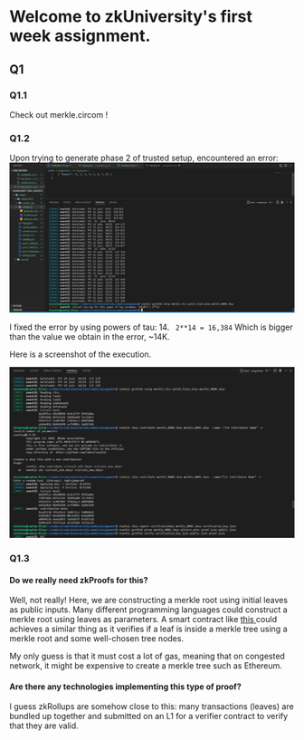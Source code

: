 # Welcome to zkUniversity's first week assignment.

## Q1

### Q1.1

Check out merkle.circom !

### Q1.2

Upon trying to generate phase 2 of trusted setup, encountered an error:
<img src="./zku_assignment1_elias.PNG">

I fixed the error by using powers of tau: 14. ` 2**14 = 16,384` Which is bigger than the value we obtain in the error, ~14K.

Here is a screenshot of the execution.

<img src="./zku_assignment1_execution_elias.PNG">

### Q1.3

#### Do we really need zkProofs for this?

Well, not really! Here, we are constructing a merkle root using initial leaves as public inputs. Many different programming languages could construct a merkle root using leaves as parameters.
A smart contract like <a href="https://solidity-by-example.org/app/merkle-tree/"> this </a> could achieves a similar thing as it verifies if a leaf is inside a merkle tree using a merkle root and some well-chosen tree nodes.

My only guess is that it must cost a lot of gas, meaning that on congested network, it might be expensive to create a merkle tree such as Ethereum.

#### Are there any technologies implementing this type of proof?

I guess zkRollups are somehow close to this: many transactions (leaves) are bundled up together and submitted on an L1 for a verifier contract to verify that they are valid.
